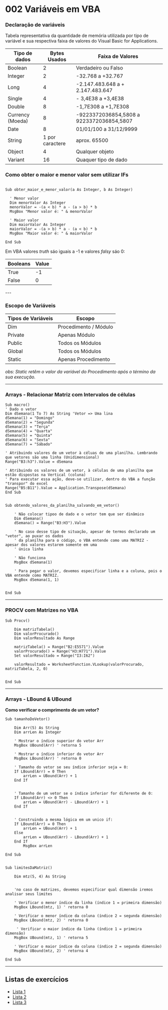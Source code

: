 # 002 Variáveis em VBA

### **Declaração de variáveis**
Tabela representativa da quantidade de memória utilizada por tipo de variável e sua respectiva faixa de valores do Visual Basic for Applications.

<div align="center">

Tipo de dados | Bytes Usados | Faixa de Valores 
--- | --- | --- 
Boolean | 2 | Verdadeiro ou Falso 
Integer | 2 | -32.768 a +32.767
Long | 4 | -2.147.483.648 a + 2.147.483.647
Single |	4	| - 3,4E38 a +3,4E38
Double |	8 |	-1,7E308 a +1,7E308
Currency (Moeda) |	8	|-9223372036854,5808 a 9223372036854,5807
Date|	8|	01/01/100 a 31/12/9999
String|	1 por caractere |	aprox. 65500
Object|	4	|Qualquer objeto
Variant|16|	Quaquer tipo de dado

</div>

### **Como obter o maior e menor valor sem utilizar IFs**

````VB

Sub obter_maior_e_menor_valor(a As Integer, b As Integer)

  ' Menor valor
  Dim menorValor As Integer
  menorValor = -(a < b) * a - (a > b) * b
  MsgBox "Menor valor é: " & menorValor

  ' Maior valor
  Dim maiorValor As Integer
  maiorValor = -(a > b) * a - (a < b) * b
  MsgBox "Maior valor é: " & maiorValor

End Sub
````

Em VBA valores *truth* sáo iguais a -1 e valores *falsy* sáo 0:
<div align="center">

| Booleans | Value
---| ---|
True | -1 
False | 0

</div>
---

### **Escopo de Variáveis**

<div align="center">

| Tipos de Variáveis | Escopo
---| ---|
Dim | Procedimento / Módulo
Private | Apenas Módulo
Public | Todos os Módulos
Global | Todos os Módulos
Static | Apenas Procedimento

</div>


*obs: Static retêm o valor da variável do Procedimento após o término da sua execução.*

---

### Arrays - **Relacionar Matriz com Intervalos de células**

```vbnet
Sub macro()
' Dado o vetor
Dim dSemana(1 To 7) As String 'Vetor => Uma lina
dSemana(1) = "Domingo"
dSemana(2) = "Segunda"
dSemana(3) = "Terça"
dSemana(4) = "Quarta"
dSemana(5) = "Quinta"
dSemana(6) = "Sexta"
dSemana(7) = "Sábado"

' Atribuindo valores de um vetor à céluas de uma planilha. Lembrando que vetores são uma linha (Unidimensional)
Range("B3:h3").Value = dSemana

' Atribuindo os valores de um vetor, à células de uma planilha que estão dispostas na Vertical (coluna)
' Para executar essa ação, deve-se utilizar, dentro do VBA a função "transpor" do excel
Range("B5:B11").Value = Application.Transpose(dSemana)
End Sub
```

```vbnet

Sub obtendo_valores_da_planilha_salvando_em_vetor()

    ' Não colocar tipoo de dado e o vetor tem que ser dinâmico
    Dim dSemana()
    dSemana() = Range("B3:H3").Value
    
    ' No caso desse tipo de situação, apesar de termos declarado um "vetor", ao puxar os dados
    ' da planilha para o código, o VBA entende como uma MATRIZ - apesar dos valores estarem somente em uma
    ' única linha
    
    ' Não funciona
    MsgBox dSemana(1)
    
    ' Para pegar o valor, devemos especificar linha e a coluna, pois o VBA entende como MATRIZ.
    MsgBox dSemana(1, 1)
    

End Sub

```
---

### **PROCV com Matrizes no VBA**

```vbnet
Sub Procv()

    Dim matrizTabela()
    Dim valorProcurado()
    Dim valorResultado As Range
    
    matrizTabela() = Range("B2:E5571").Value
    valorProcurado() = Range("H3:H771").Value
    Set valorResultado = Range("I3:I62")
    
    valorResultado = WorksheetFunction.VLookup(valorProcurado, matrizTabela, 2, 0)
    

End Sub
```
---

### **Arrays - LBound & UBound**

**Como verificar o comprimento de um vetor?**

```vbnet
Sub tamanhoDoVetor()

    Dim Arr(5) As String
    Dim arrLen As Integer
    
    ' Mostrar o índice superior do vetor Arr
    MsgBox UBound(Arr) ' retorna 5
    
    ' Mostrar o índice inferior do vetor Arr
    MsgBox LBound(Arr) ' retorna 0
    
    ' Tamanho do vetor se seu índice inferior seja = 0:
    If LBound(Arr) = 0 Then
        arrLen = UBound(Arr) + 1
    End If

    
    ' Tamanho de um vetor se o índice inferior for diferente de 0:
    If LBound(Arr) <> 0 Then
        arrLen = UBound(Arr) - LBound(Arr) + 1
    End If

        
    ' Construindo a mesma lógica em um unico if:
    If LBound(Arr) = 0 Then
        arrLen = UBound(Arr) + 1
    Else
        arrLen = UBound(Arr) - LBound(Arr) + 1
    End If
        MsgBox arrLen

End Sub
```

```vbnet

Sub limitesDaMatriz()

    Dim mtz(5, 4) As String
    
    
    'no caso de matrizes, devemos especificar qual dimensão iremos analisar seus limites
    
    ' Verificar o menor índice da linha (índice 1 = primeira dimensão)
    MsgBox LBound(mtz, 1) ' retorna 0
    
    ' Verificar o menor índice da coluna (índice 2 = segunda dimensão)
    MsgBox LBound(mtz, 2) ' retorna 0

     ' Verificar o maior índice da linha (índice 1 = primeira dimensão)
    MsgBox UBound(mtz, 1) ' retorna 5
    
    ' Verificar o maior índice da coluna (índice 2 = segunda dimensão)
    MsgBox UBound(mtz, 2) ' retorna 4
    
End Sub
```

---
## Listas de exercícios

- [Lista 1](/aulas-teoricas/002_Variaveis/002%20-%20exercicios/Lista01/)
- [Lista 2](/aulas-teoricas/002_Variaveis/002%20-%20exercicios/Lista02/)
- [Lista 3](/aulas-teoricas/002_Variaveis/002%20-%20exercicios/Lista02/)